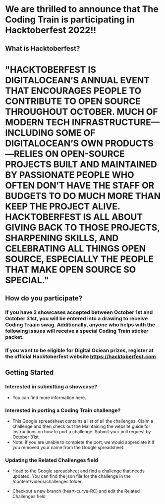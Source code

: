 # We are thrilled to announce that The Coding Train is participating in Hacktoberfest 2022!!

##  What is Hacktoberfest?

# "HACKTOBERFEST IS DIGITALOCEAN’S ANNUAL EVENT THAT ENCOURAGES PEOPLE TO CONTRIBUTE TO OPEN SOURCE THROUGHOUT OCTOBER. MUCH OF MODERN TECH INFRASTRUCTURE—INCLUDING SOME OF DIGITALOCEAN’S OWN PRODUCTS—RELIES ON OPEN-SOURCE PROJECTS BUILT AND MAINTAINED BY PASSIONATE PEOPLE WHO OFTEN DON’T HAVE THE STAFF OR BUDGETS TO DO MUCH MORE THAN KEEP THE PROJECT ALIVE. HACKTOBERFEST IS ALL ABOUT GIVING BACK TO THOSE PROJECTS, SHARPENING SKILLS, AND CELEBRATING ALL THINGS OPEN SOURCE, ESPECIALLY THE PEOPLE THAT MAKE OPEN SOURCE SO SPECIAL."

## How do you participate?

### If you have 2 showcases accepted between October 1st and October 31st, you will be entered into a drawing to receive Coding Traain swag.  Additionally, anyone who helps with the following issues will receive a special Coding Train sticker packet.

### If you want to be eligible for Digital Ociean prizes, register at the official Hacktoberfest website https://hacktoberfest.com

## Getting Started

### Interested in submitting a showcase?

- You can find more information here.  

### Interested in porting a Coding Train challenge?

- This Google spreadsheet contains a list of all the challenges. Claim a challenge and then check out the 
  Maintaining the website guide for instructions on how to port a challenge.  Submit your pull request by October 31st.
- Note:  If you are unable to complete the port, we would appreciate it if you removed your name from the Google spreadsheet.

### Updating the Related Challenges field

- Head to the Google spreadsheet and find a challenge that needs updated. You can find the json file for the challenge in the /content/videos/challenges folder.

- Checkout a new branch (heart-curve-RC) and edit the Related Challenges field


